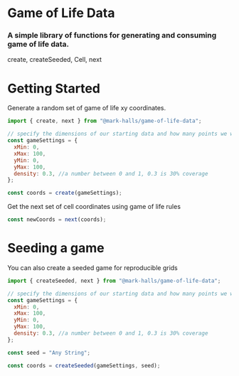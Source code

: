 # Game of Life Data

### A simple library of functions for generating and consuming game of life data.

create, createSeeded, Cell, next

# Getting Started

Generate a random set of game of life xy coordinates.

```js
import { create, next } from "@mark-halls/game-of-life-data";

// specify the dimensions of our starting data and how many points we want
const gameSettings = {
  xMin: 0,
  xMax: 100,
  yMin: 0,
  yMax: 100,
  density: 0.3, //a number between 0 and 1, 0.3 is 30% coverage
};

const coords = create(gameSettings);
```

Get the next set of cell coordinates using game of life rules

```js
const newCoords = next(coords);
```

# Seeding a game

You can also create a seeded game for reproducible grids

```js
import { createSeeded, next } from "@mark-halls/game-of-life-data";

// specify the dimensions of our starting data and how many points we want
const gameSettings = {
  xMin: 0,
  xMax: 100,
  yMin: 0,
  yMax: 100,
  density: 0.3, //a number between 0 and 1, 0.3 is 30% coverage
};

const seed = "Any String";

const coords = createSeeded(gameSettings, seed);
```
